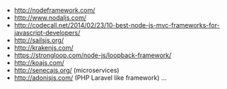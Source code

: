 - http://nodeframework.com/
- http://www.nodaljs.com/
- http://codecall.net/2014/02/23/10-best-node-js-mvc-frameworks-for-javascript-developers/
- http://sailsjs.org/
- http://krakenjs.com/
- https://strongloop.com/node-js/loopback-framework/
- http://koajs.com/
- http://senecajs.org/ (microservices)
- http://adonisjs.com/ (PHP Laravel like framework)
...
